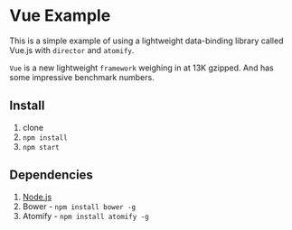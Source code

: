 # Vue Example

This is a simple example of using a lightweight data-binding
library called Vue.js with `director` and `atomify`.

`Vue` is a new lightweight `framework` weighing in at 13K gzipped.  And
has some impressive benchmark numbers.

## Install

1. clone
2. `npm install`
3. `npm start`

## Dependencies

1. [Node.js](http://nodejs.org)
2. Bower - `npm install bower -g`
3. Atomify - `npm install atomify -g`

